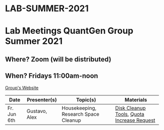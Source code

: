# LAB-SUMMER-2021

# Lab Meetings QuantGen Group Summer 2021

## Where? Zoom (will be distributed)

## When? Fridays 11:00am-noon

[Group's Website](http://quantgen.github.io/)

| Date             | Presenter(s)     |  Topic(s)        |  Materials    |
| ---------------  | ---------------- | ---------------- | ------------- |
| Fr. Jun 6th      | Gustavo, Alex    | Housekeeping, Research Space Cleanup | [Disk Cleanup Tools](https://slides.agrueneberg.info/2021-06-04/disk-cleanup-tools.html), [Quota Increase Request](https://contact.icer.msu.edu/quota) |
